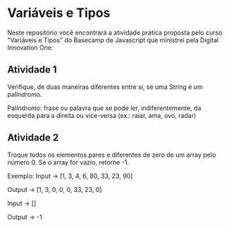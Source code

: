 # Variáveis e Tipos


Neste repositório você encontrará a atividade prática proposta pelo curso "Variáveis e Tipos" do Basecamp de Javascript que ministrei pela Digital Innovation One.


## Atividade 1


Verifique, de duas maneiras diferentes entre si, se uma String é um palíndromo.


Palíndromo: frase ou palavra que se pode ler, indiferentemente, da esquerda para a direita ou vice-versa (ex.: raiar, ama, ovo, radar)


## Atividade 2


Troque todos os elementos pares e diferentes de zero de um array pelo número 0. Se o array for vazio, retorne -1.


Exemplo: Input -> [1, 3, 4, 6, 80, 33, 23, 90]


Output -> [1, 3, 0, 0, 0, 33, 23, 0]


Input -> []


Output -> -1